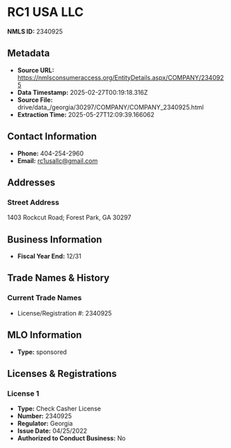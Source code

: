 # RC1 USA LLC

**NMLS ID:** 2340925

## Metadata
- **Source URL:** https://nmlsconsumeraccess.org/EntityDetails.aspx/COMPANY/2340925
- **Data Timestamp:** 2025-02-27T00:19:18.316Z
- **Source File:** drive/data_/georgia/30297/COMPANY/COMPANY_2340925.html
- **Extraction Time:** 2025-05-27T12:09:39.166062

## Contact Information
- **Phone:** 404-254-2960
- **Email:** rc1usallc@gmail.com

## Addresses
### Street Address
1403 Rockcut Road; Forest Park, GA 30297

## Business Information
- **Fiscal Year End:** 12/31

## Trade Names & History
### Current Trade Names
- License/Registration #: 2340925

## MLO Information
- **Type:** sponsored

## Licenses & Registrations

### License 1
- **Type:** Check Casher License
- **Number:** 2340925
- **Regulator:** Georgia
- **Issue Date:** 04/25/2022
- **Authorized to Conduct Business:** No
